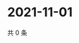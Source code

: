 # 2021-11-01

共 0 条

<!-- BEGIN WEIBO -->
<!-- 最后更新时间 Mon Nov 01 2021 22:08:30 GMT+0800 (China Standard Time) -->

<!-- END WEIBO -->
